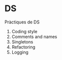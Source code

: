 # DS
Pràctiques de DS

1. Coding style
2. Comments and names
3. Singletons
4. Refactoring
5. Logging